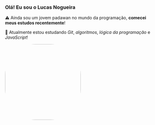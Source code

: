 ### **Olá! Eu sou o Lucas Nogueira**

⚠️ Ainda sou um jovem padawan no mundo da programação, **comecei meus estudos recentemente**!

📖 Atualmente estou estudando *Git*, *algoritmos*, *lógica da programação* e *JavaScript*!


<img align="center" alt="Gif" height="250" style="border-radius:100px;" src="https://media.giphy.com/media/Le5BxgkiTShtS/giphy.gif">
</div>
